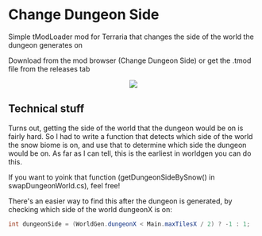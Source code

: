 # Change Dungeon Side
Simple tModLoader mod for Terraria that changes the side of the world the dungeon generates on

Download from the mod browser (Change Dungeon Side) or get the .tmod file from the releases tab

<p align="center">
<img src="http://javid.ddns.net/tModLoader/widget/widgetimage/swapDungeon.png"/>
</p>

## Technical stuff
Turns out, getting the side of the world that the dungeon would be on is fairly hard.  So I had to write a function that detects which side of the world the snow biome is on, and use that to determine which side the dungeon would be on.  As far as I can tell, this is the earliest in worldgen you can do this.

If you want to yoink that function (getDungeonSideBySnow() in swapDungeonWorld.cs), feel free!

There's an easier way to find this after the dungeon is generated, by checking which side of the world dungeonX is on:
```cs
int dungeonSide = (WorldGen.dungeonX < Main.maxTilesX / 2) ? -1 : 1;
```
